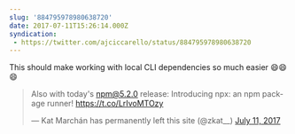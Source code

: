 ```yaml
---
slug: '884795978980638720'
date: 2017-07-11T15:26:14.000Z
syndication:
 - https://twitter.com/ajciccarello/status/884795978980638720
---
```


This should make working with local CLI dependencies so much easier 😄😄😄 <blockquote class="twitter-tweet"><p lang="en" dir="ltr">Also with today&#39;s npm@5.2.0 release: Introducing npx: an npm package runner! <a href="https://t.co/LrIvoMTOzy">https://t.co/LrIvoMTOzy</a></p>&mdash; Kat Marchán has permanently left this site (@zkat__) <a href="https://twitter.com/zkat__/status/884579013917671426?ref_src=twsrc%5Etfw">July 11, 2017</a></blockquote>


<script async src="https://platform.twitter.com/widgets.js" charset="utf-8"></script>
